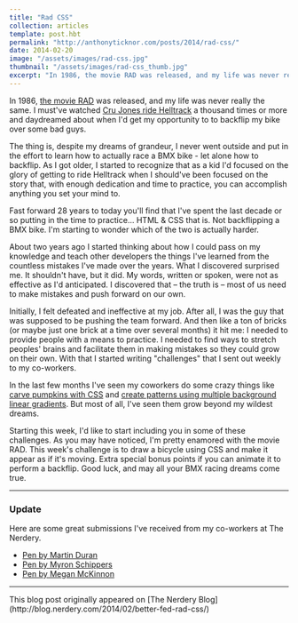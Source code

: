 ```yaml
---
title: "Rad CSS"
collection: articles
template: post.hbt
permalink: "http://anthonyticknor.com/posts/2014/rad-css/"
date: 2014-02-20
image: "/assets/images/rad-css.jpg"
thumbnail: "/assets/images/rad-css_thumb.jpg"
excerpt: "In 1986, the movie RAD was released, and my life was never really the same. I must've watched Cru Jones ride Helltrack a thousand times."
---
```

In 1986, [the movie RAD](http://www.imdb.com/title/tt0091817/) was released, and my life was never really the same. I must've watched [Cru Jones ride Helltrack](https://www.youtube.com/watch?v=vvJ-U0vgrPk) a thousand times or more and daydreamed about when I'd get my opportunity to to backflip my bike over some bad guys.

The thing is, despite my dreams of grandeur, I never went outside and put in the effort to learn how to actually race a BMX bike - let alone how to backflip. As I got older, I started to recognize that as a kid I'd focused on the glory of getting to ride Helltrack when I should've been focused on the story that, with enough dedication and time to practice, you can accomplish anything you set your mind to.

Fast forward 28 years to today you'll find that I've spent the last decade or so putting in the time to practice... HTML & CSS that is. Not backflipping a BMX bike. I'm starting to wonder which of the two is actually harder.

About two years ago I started thinking about how I could pass on my knowledge and teach other developers the things I've learned from the countless mistakes I've made over the years. What I discovered surprised me. It shouldn't have, but it did. My words, written or spoken, were not as effective as I'd anticipated. I discovered that – the truth is – most of us need to make mistakes and push forward on our own.

Initially, I felt defeated and ineffective at my job. After all, I was the guy that was supposed to be pushing the team forward. And then like a ton of bricks (or maybe just one brick at a time over several months) it hit me: I needed to provide people with a means to practice. I needed to find ways to stretch peoples' brains and facilitate them in making mistakes so they could grow on their own. With that I started writing "challenges" that I sent out weekly to my co-workers.

In the last few months I've seen my coworkers do some crazy things like [carve pumpkins with CSS](http://codepen.io/ekidd/details/BHsfj) and [create patterns using multiple background linear gradients](http://jasonkinney.me/css-gradient-background-patterns/). But most of all, I've seen them grow beyond my wildest dreams.

Starting this week, I'd like to start including you in some of these challenges. As you may have noticed, I'm pretty enamored with the movie RAD. This week's challenge is to draw a bicycle using CSS and make it appear as if it's moving. Extra special bonus points if you can animate it to perform a backflip. Good luck, and may all your BMX racing dreams come true.

----

### Update

Here are some great submissions I've received from my co-workers at The Nerdery.

- [Pen by Martin Duran](http://codepen.io/Martin-Duran/full/ImJFg)
- [Pen by Myron Schippers](http://codepen.io/chbymnky/full/dIwol)
- [Pen by Megan McKinnon](http://codepen.io/mmckinnon/full/yzLDs)

----

<div class="attribution">
This blog post originally appeared on [The Nerdery Blog](http://blog.nerdery.com/2014/02/better-fed-rad-css/)
</div>